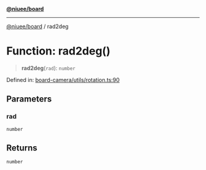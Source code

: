 [**@niuee/board**](../README.md)

***

[@niuee/board](../globals.md) / rad2deg

# Function: rad2deg()

> **rad2deg**(`rad`): `number`

Defined in: [board-camera/utils/rotation.ts:90](https://github.com/niuee/board/blob/cc09a87e934160adef876c4e11d51fd97e78653d/src/board-camera/utils/rotation.ts#L90)

## Parameters

### rad

`number`

## Returns

`number`
